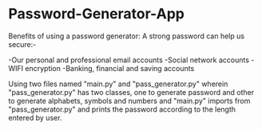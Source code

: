 # Password-Generator-App
Benefits of using a password generator: A strong password can help us secure:-

-Our personal and professional email accounts
-Social network accounts
-WIFI encryption
-Banking, financial and saving accounts

Using two files named "main.py" and "pass_generator.py" wherein "pass_generator.py" has two classes, one to generate password and other to generate alphabets, symbols and numbers and "main.py" imports from "pass_generator.py" and prints the password according to the length entered by user. 
